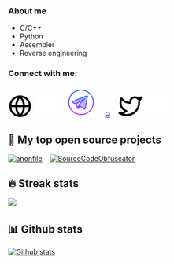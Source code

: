 ### About me

- C/C++
- Python
- Assembler
- Reverse engineering

### Connect with me:

[![website](./img/globe-light.svg)](https://nexan.pro#gh-light-mode-only)
[![website](./img/globe-dark.svg)](https://nexan.pro#gh-dark-mode-only)
&nbsp;&nbsp; 
[![website](./img/telegram-app.svg)](https://t.me/nexan_pro)
&nbsp;&nbsp;
<img src="./img/protonmail.svg" width=2.6% height=2.6%>
&nbsp;&nbsp;
[![website](./img/twitter-light.svg)](https://twitter.com/0x000N3X4N#gh-light-mode-only)
[![website](./img/twitter-dark.svg)](https://twitter.com/0x000N3X4N#gh-dark-mode-only)

## 📘 My top open source projects

<p align="left">
  <a href="https://github.com/0x000N3X4N/anonfile"><img width="500" src="https://github-readme-stats.vercel.app/api/pin/?username=0x000N3X4N&repo=anonfile&theme=nightowl&bg_color=1F222E&title_color=F85D7F&hide_border=true&icon_color=F8D866&show_icons=false" alt="anonfile"></a>
  &nbsp;&nbsp;
  <a href="https://github.com/0x000N3X4N/SourceCodeObfuscator"><img width="500" src="https://github-readme-stats.vercel.app/api/pin/?username=0x000N3X4N&repo=SourceCodeObfuscator&theme=nightowl&bg_color=1F222E&title_color=F85D7F&hide_border=true&icon_color=F8D866&show_icons=false" alt="SourceCodeObfuscator"></a>
  </p>

## 🔥 Streak stats
<a href="https://nexan.pro">
  <img src="https://github-readme-streak-stats.herokuapp.com/?user=0x000N3X4N&theme=buefy-dark" />
</a>
<br/>

## 📊 Github stats
[![Github stats](https://github-readme-stats.vercel.app/api?username=0x000N3X4N&show_icons=true&theme=nightowl)](https://github.com/0x000N3X4N/github-readme-stats)


<!--
**0x000N3X4N/0x000N3X4N** is a ✨ _special_ ✨ repository because its `README.md` (this file) appears on your GitHub profile.

Here are some ideas to get you started:

- 🔭 I’m currently working on ...
- 🌱 I’m currently learning ...
- 👯 I’m looking to collaborate on ...
- 🤔 I’m looking for help with ...
- 💬 Ask me about ...
- 📫 How to reach me: ...
- 😄 Pronouns: ...
- ⚡ Fun fact: ...
-->
